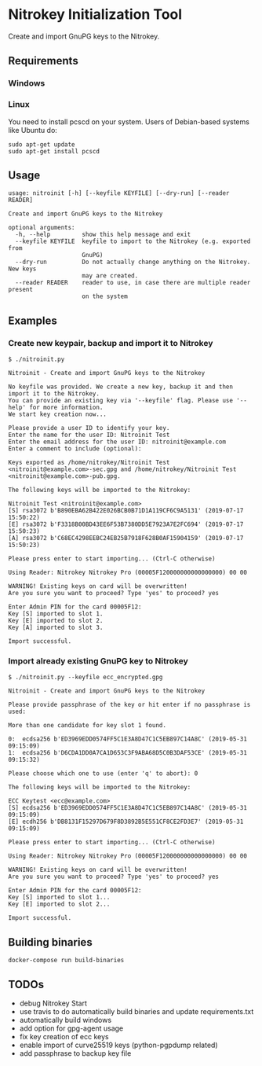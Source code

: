 # Nitrokey Initialization Tool

Create and import GnuPG keys to the Nitrokey.

## Requirements

### Windows

### Linux

You need to install pcscd on your system. Users of Debian-based systems like Ubuntu do:

```
sudo apt-get update
sudo apt-get install pcscd
```

## Usage
```
usage: nitroinit [-h] [--keyfile KEYFILE] [--dry-run] [--reader READER]

Create and import GnuPG keys to the Nitrokey

optional arguments:
  -h, --help         show this help message and exit
  --keyfile KEYFILE  keyfile to import to the Nitrokey (e.g. exported from
                     GnuPG)
  --dry-run          Do not actually change anything on the Nitrokey. New keys
                     may are created.
  --reader READER    reader to use, in case there are multiple reader present
                     on the system
```

## Examples
### Create new keypair, backup and import it to Nitrokey
```
$ ./nitroinit.py

Nitroinit - Create and import GnuPG keys to the Nitrokey

No keyfile was provided. We create a new key, backup it and then import it to the Nitrokey.
You can provide an existing key via '--keyfile' flag. Please use '--help' for more information.
We start key creation now...

Please provide a user ID to identify your key.
Enter the name for the user ID: Nitroinit Test
Enter the email address for the user ID: nitroinit@example.com
Enter a comment to include (optional): 

Keys exported as /home/nitrokey/Nitroinit Test <nitroinit@example.com>-sec.gpg and /home/nitrokey/Nitroinit Test <nitroinit@example.com>-pub.gpg.

The following keys will be imported to the Nitrokey:

Nitroinit Test <nitroinit@example.com>
[S] rsa3072 b'B890EBA62B422E026BCB0B71D1A119CF6C9A5131' (2019-07-17 15:50:22)
[E] rsa3072 b'F3318B00BD43EE6F53B7380DD5E7923A7E2FC694' (2019-07-17 15:50:23)
[A] rsa3072 b'C68EC4298EEBC24EB25B7918F628B0AF15904159' (2019-07-17 15:50:23)

Please press enter to start importing... (Ctrl-C otherwise)

Using Reader: Nitrokey Nitrokey Pro (00005F120000000000000000) 00 00

WARNING! Existing keys on card will be overwritten!
Are you sure you want to proceed? Type 'yes' to proceed? yes

Enter Admin PIN for the card 00005F12: 
Key [S] imported to slot 1.
Key [E] imported to slot 2.
Key [A] imported to slot 3.

Import successful.
```

### Import already existing GnuPG key to Nitrokey
```
$ ./nitroinit.py --keyfile ecc_encrypted.gpg

Nitroinit - Create and import GnuPG keys to the Nitrokey

Please provide passphrase of the key or hit enter if no passphrase is used: 

More than one candidate for key slot 1 found.

0:  ecdsa256 b'ED3969EDD0574FF5C1E3A8D47C1C5EB897C14A8C' (2019-05-31 09:15:09)
1:  ecdsa256 b'D6CDA1DD0A7CA1D653C3F9ABA68D5C0B3DAF53CE' (2019-05-31 09:15:32)

Please choose which one to use (enter 'q' to abort): 0

The following keys will be imported to the Nitrokey:

ECC Keytest <ecc@example.com>
[S] ecdsa256 b'ED3969EDD0574FF5C1E3A8D47C1C5EB897C14A8C' (2019-05-31 09:15:09)
[E] ecdh256 b'DB8131F15297D679F8D3892B5E551CF8CE2FD3E7' (2019-05-31 09:15:09)

Please press enter to start importing... (Ctrl-C otherwise)

Using Reader: Nitrokey Nitrokey Pro (00005F120000000000000000) 00 00

WARNING! Existing keys on card will be overwritten!
Are you sure you want to proceed? Type 'yes' to proceed? yes

Enter Admin PIN for the card 00005F12: 
Key [S] imported to slot 1...
Key [E] imported to slot 2...

Import successful.
```

## Building binaries

```
docker-compose run build-binaries
```

## TODOs

* debug Nitrokey Start
* use travis to do automatically build binaries and update requirements.txt
* automatically build windows
* add option for gpg-agent usage
* fix key creation of ecc keys
* enable import of curve25519 keys (python-pgpdump related)
* add passphrase to backup key file
